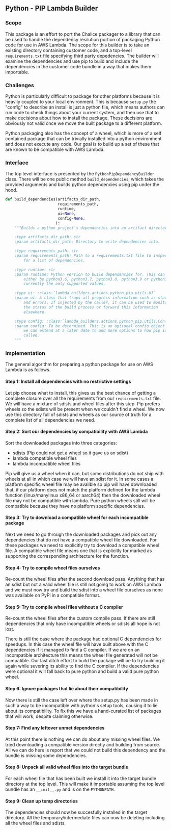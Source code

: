 ## Python - PIP Lambda Builder

### Scope

This package is an effort to port the Chalice packager to a library that can
be used to handle the dependency resilution portion of packaging Python code
for use in AWS Lambda. The scope for this builder is to take an existing
directory containing customer code, and a top-level `requirements.txt` file
specifying third party depedencies. The builder will examine the dependencies
and use pip to build and include the dependencies in the customer code bundle
in a way that makes them importable.

### Challenges

Python is particularly difficult to package for other platforms because it is
heavily coupled to your local environment. This is because `setup.py` the
"config" to describe an install is just a python file, which means authors can
run code to check things about your current system, and then use that to make
decisions about how to install the package. These decisions are obviously not
valid once we move the built package to a different platform.

Python packaging also has the concept of a wheel, which is more of a self
contained package that can be trivially installed into a python environment
and does not execute any code. Our goal is to build up a set of these that
are known to be compatible with AWS Lambda.

### Interface

The top level interface is presented by the `PythonPipDependencyBuilder`
class. There will be one public method `build_dependencies`, which takes
the provided arguments and builds python dependencies using pip under
the hood.

```python
def build_dependencies(artifacts_dir_path,
                       requirements_path,
                       runtime,
                       ui=None,
                       config=None,
                      ):
    """Builds a python project's dependencies into an artifact directory.

	:type artifacts_dir_path: str
	:param artifacts_dir_path: Directory to write dependencies into.

	:type requirements_path: str
	:param requirements_path: Path to a requirements.txt file to inspect
	    for a list of dependencies.

    :type runtime: str
    :param runtime: Python version to build dependencies for. This can
        either be python3.6, python3.7, python3.8, python3.9 or python3.10. These are
        currently the only supported values.

    :type ui: :class:`lambda_builders.actions.python_pip.utils.UI`
    :param ui: A class that traps all progress information such as status
        and errors. If injected by the caller, it can be used to monitor
        the status of the build process or forward this information
        elsewhere.

    :type config: :class:`lambda_builders.actions.python_pip.utils.Config`
    :param config: To be determined. This is an optional config object
        we can extend at a later date to add more options to how pip is
        called.
    """
```

### Implementation

The general algorithm for preparing a python package for use on AWS Lambda
is as follows.

#### Step 1: Install all dependencies with no restrictive settings

Let pip choose what to install, this gives us the best chance of getting
a complete closure over all the requirements from our `requirements.txt` file.
We will have a mixture of sdists and wheel files after this step. Pip prefers
wheels so the sdists will be present when we couldn't find a wheel. We now use
this directory full of sdists and wheels as our source of truth for a complete
list of all dependencies we need.

#### Step 2: Sort our dependencies by compatibility with AWS Lambda

Sort the downloaded packages into three categories:
* sdists (Pip could not get a wheel so it gave us an sdist)
* lambda compatible wheel files
* lambda incompatible wheel files

Pip will give us a wheel when it can, but some distributions do not ship with
wheels at all in which case we will have an sdist for it. In some cases a
platform specific wheel file may be availble so pip will have downloaded that,
if our platform does not match the platform defined for the lambda function
(linux/manylinux x86_64 or aarch64) then the downloaded wheel file may not be
compatible with lambda. Pure python wheels still will be compatible because
they have no platform specific dependencies.

#### Step 3: Try to download a compatible wheel for each incompatible package

Next we need to go through the downloaded packages and pick out any
dependencies that do not have a compatible wheel file downloaded. For these
packages we need to explicitly try to download a compatible wheel file. A
compatible wheel file means one that is explicitly for marked as supporting the
corresponding architecture for the function.

#### Step 4: Try to compile wheel files ourselves

Re-count the wheel files after the second download pass. Anything that has an
sdist but not a valid wheel file is still not going to work on AWS Lambda and
we must now try and build the sdist into a wheel file ourselves as none was
available on PyPi in a compatible format.

#### Step 5: Try to compile wheel files without a C compiler

Re-count the wheel files after the custom compile pass. If there are still
dependencies that only have incompatible wheels or sdists all hope is not lost.

There is still the case where the package had optional C dependencies for
speedups. In this case the wheel file will have built above with the C
dependencies if it managed to find a C compiler. If we are on an incompatible
architecture this means the wheel file generated will not be compatible. Our
last ditch effort to build the package will be to try building it again while
severing its ability to find the C compiler. If the dependencies were optional
it will fall back to pure python and build a valid pure python wheel.

#### Step 6: Ignore packages that lie about their compatibility

Now there is still the case left over where the setup.py has been made in such
a way to be incompatible with python's setup tools, causing it to lie about its
compatibility. To fix this we have a hand-curated list of packages that will
work, despite claiming otherwise.

#### Step 7: Find any leftover unmet dependencies

At this point there is nothing we can do about any missing wheel files. We
tried downloading a compatible version directly and building from source. All
we can do here is report that we could not build this dependency and the bundle
is missing some dependencies.

#### Step 8: Unpack all valid wheel files into the target bundle

For each wheel file that has been built we install it into the target bundle
directory at the top level. This will make it importable assuming the top level
bundle has an `__init__.py` and is on the `PYTHONPATH`.

#### Step 9: Clean up temp directories

The dependencies should now be succesfully installed in the target directory.
All the temporary/intermediate files can now be deleting including all the
wheel files and sdists.
